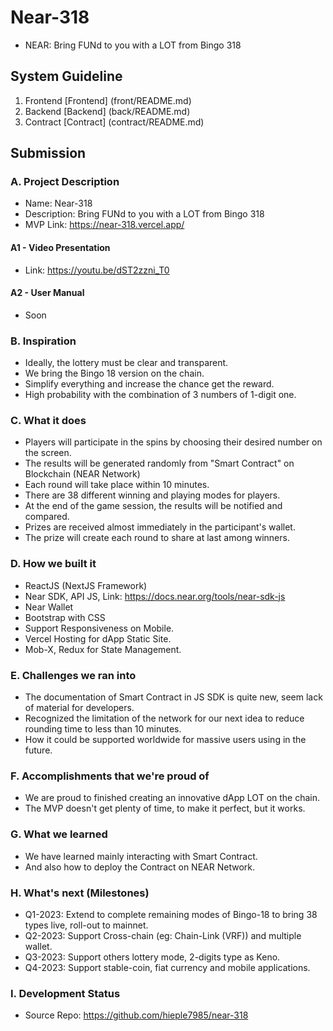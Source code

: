 # Near-318

- NEAR: Bring FUNd to you with a LOT from Bingo 318

## System Guideline

1. Frontend [Frontend] (front/README.md)
2. Backend [Backend] (back/README.md)
3. Contract [Contract] (contract/README.md)

## Submission

### A. Project Description

- Name: Near-318
- Description: Bring FUNd to you with a LOT from Bingo 318
- MVP Link: https://near-318.vercel.app/

#### A1 - Video Presentation

- Link: https://youtu.be/dST2zzni_T0

#### A2 - User Manual

- Soon

### B. Inspiration

- Ideally, the lottery must be clear and transparent.
- We bring the Bingo 18 version on the chain.
- Simplify everything and increase the chance get the reward.
- High probability with the combination of 3 numbers of 1-digit one.

### C. What it does

- Players will participate in the spins by choosing their desired number on the screen.
- The results will be generated randomly from "Smart Contract" on Blockchain (NEAR Network)
- Each round will take place within 10 minutes.
- There are 38 different winning and playing modes for players.
- At the end of the game session, the results will be notified and compared.
- Prizes are received almost immediately in the participant's wallet.
- The prize will create each round to share at last among winners.

### D. How we built it

- ReactJS (NextJS Framework)
- Near SDK, API JS, Link: https://docs.near.org/tools/near-sdk-js
- Near Wallet
- Bootstrap with CSS
- Support Responsiveness on Mobile.
- Vercel Hosting for dApp Static Site.
- Mob-X, Redux for State Management.

### E. Challenges we ran into

- The documentation of Smart Contract in JS SDK is quite new, seem lack of material for developers.
- Recognized the limitation of the network for our next idea to reduce rounding time to less than 10 minutes.
- How it could be supported worldwide for massive users using in the future.

### F. Accomplishments that we're proud of

- We are proud to finished creating an innovative dApp LOT on the chain.
- The MVP doesn't get plenty of time, to make it perfect, but it works.

### G. What we learned

- We have learned mainly interacting with Smart Contract.
- And also how to deploy the Contract on NEAR Network.

### H. What's next (Milestones)

- Q1-2023: Extend to complete remaining modes of Bingo-18 to bring 38 types live, roll-out to mainnet.
- Q2-2023: Support Cross-chain (eg: Chain-Link (VRF)) and multiple wallet.
- Q3-2023: Support others lottery mode, 2-digits type as Keno.
- Q4-2023: Support stable-coin, fiat currency and mobile applications.

### I. Development Status

- Source Repo: https://github.com/hieple7985/near-318